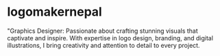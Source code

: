 # logomakernepal
"Graphics Designer: Passionate about crafting stunning visuals that captivate and inspire. With expertise in logo design, branding, and digital illustrations, I bring creativity and attention to detail to every project.
